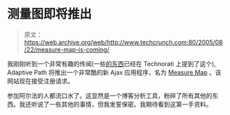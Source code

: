 # 测量图即将推出 

> 原文：<https://web.archive.org/web/http://www.techcrunch.com:80/2005/08/22/measure-map-is-coming/>

我刚刚听到一个非常有趣的传闻(一些[的东西](https://web.archive.org/web/20221130210906/http://www.technorati.com/search/%22measure%20map%22)已经在 Technorati 上提到了这个), Adaptive Path 将推出一个非常酷的新 Ajax 应用程序，名为 [Measure Map](https://web.archive.org/web/20221130210906/http://www.measuremap.com/) 。该网站现在接受注册请求。

参加阿尔法的人都流口水了。这显然是一个博客分析工具，粉碎了所有其他的东西。我还听说了一些其他的事情，但我发誓保密。我期待看到这第一手资料。
